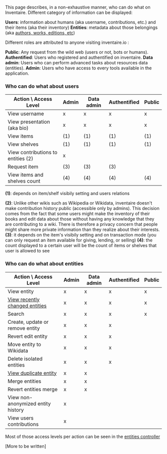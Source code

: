 <!-- LANG:EN, title="Roles and access levels"-->

This page describes, in a non-exhaustive manner, who can do what on Inventaire. Different category of information can be displayed:

**Users**: information about humans (aka username, contributions, etc.) and their items (aka their inventory)
**Entities**: metadata about those belongings (aka [authors, works, editions, etc](https://inventaire.github.io/entities-map/))

Different roles are attributed to anyone visiting inventaire.io :

**Public**: Any request from the wild web (users or not, bots or humans).
**Authentified**: Users who registered and authentified on inventaire.
**Data admin**: Users who can perform advanced tasks about resources data (entities).
**Admin**: Users who have access to every tools available in the application.

### Who can do what about users

| Action \ Access Level      |Admin |Data admin|Authentified | Public |
| ----------- | ----------- |----------- | ----------- | ----------- |
| View username | x|x|x|x
| View presentation (aka bio) | x|x|x|x
| View items |(1)|(1)|(1)|(1)
| View shelves |(1)|(1)|(1)|(1)
| View contributions to entities (2) | x
| Request item |(3)|(3)|(3)
| View items and shelves count |(4)|(4)|(4)|(4)

**(1)**: depends on item/shelf visibily setting and users relations

**(2)**: Unlike other wikis such as Wikipedia or Wikidata, inventaire doesn't make contribution history public (accessible only by admins). This decision comes from the fact that some users might make the inventory of their books and edit data about those without having any knowledge that they are contributing to a wiki. There is therefore a privacy concern that people might share more private information than they realize about their interests.
**(3)**: it depends on the item's visibily setting  and on transaction mode (you can only request an item available for giving, lending, or selling)
**(4)**: the count displayed to a certain user will be the count of items or shelves that user is allowed to see

### Who can do what about entities

| Action \ Access Level      |Admin |Data admin|Authentified | Public |
| ----------- | ----------- |----------- | ----------- | ----------- |
| View entity | x|x|x|x
| [View recently changed entities](https://inventaire.io/entity/changes) | x|x|x|x
| Search | x|x|x|x
| Create, update or remove entity |x|x|x
| Revert edit entity |x|x|x
| Move entity to Wikidata |x|x|x
| Delete isolated entities |x|x|x
| [View duplicate entity](https://inventaire.io/entity/deduplicate?uris=wd:Q156268) |x|x
| Merge entities |x|x
| Revert entities merge |x|x
| View non-anonymized entity history |x
| View users contributions |x

Most of those access levels per action can be seen in the [entities controller](https://git.inventaire.io/inventaire/tree/master/server/controllers/entities/entities.js)

[More to be written]